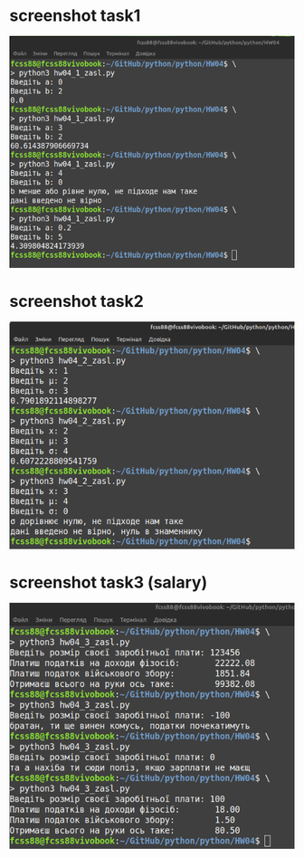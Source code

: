 # screenshot task1
![HW04_1 screen](https://github.com/fcss88/python/blob/main/HW04/screen01.png)

# screenshot task2
![HW04_2 screen](https://github.com/fcss88/python/blob/main/HW04/screen02.png)

# screenshot task3 (salary)
![HW04_3 screen](https://github.com/fcss88/python/blob/main/HW04/screen03.png)

